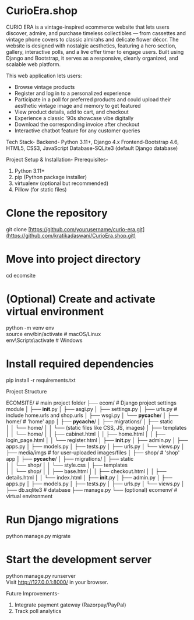 # CurioEra.shop
CURIO ERA is a vintage-inspired ecommerce website that lets users discover, admire, and purchase timeless collectibles — from cassettes and vintage phone covers to classic almirahs and delicate flower décor. The website is designed with nostalgic aesthetics, featuring a hero section, gallery, interactive polls, and a live offer timer to engage users. Built using Django and Bootstrap, it serves as a responsive, cleanly organized, and scalable web platform.

This web application lets users:
- Browse vintage products
- Register and log in to a personalized experience
- Participate in a poll for preferred products and could upload their aesthetic vintage image and memory to get featured
- View product details, add to cart, and checkout
- Experience a classic '90s showcase vibe digitally
- Download the corresponding invoice after checkout
- Interactive chatbot feature for any customer queries
  
Tech Stack-
Backend- Python 3.11+, Django 4.x
Frontend-Bootstrap 4.6, HTML5, CSS3, JavaScript
Database-SQLite3 (default Django database)

Project Setup & Installation-
    Prerequisites-
   1. Python 3.11+
   2. pip (Python package installer)
   3. virtualenv (optional but recommended)
   4. Pillow (for static files)

  # Clone the repository  
  git clone [https://github.com/yourusername/curio-era.git](https://github.com/kratikadaswani/CurioEra.shop.git)
  
  # Move into project directory  
  cd ecomsite
  
  # (Optional) Create and activate virtual environment  
  python -m venv env  
  source env/bin/activate  # macOS/Linux  
  env\Scripts\activate     # Windows  
  
  # Install required dependencies  
  pip install -r requirements.txt  

Project Structure 

ECOMSITE/                          # main project folder
├── ecom/                       # Django project settings module
│   ├── __init__.py
│   ├── asgi.py
│   ├── settings.py
│   ├── urls.py                 # include home.urls and shop.urls
│   ├── wsgi.py
│   └── __pycache__/
│
├── home/                       # 'home' app
│   ├── __pycache__/
│   ├── migrations/
│   ├── static\
│   │   └── home/
│   │       └── (static files like CSS, JS, images)
│   ├── templates\
│   │   └── home/
│   │       ├── cabinet.html
│   │       ├── home.html
│   │       ├── login_page.html
│   │       └── register.html
│   ├── __init__.py
│   ├── admin.py
│   ├── apps.py
│   ├── models.py
│   ├── tests.py
│   ├── urls.py
│   └── views.py
│
├── media/imgs                     # for user-uploaded images/files
│
├── shop/                       # 'shop' app
│   ├── __pycache__/
│   ├── migrations/
│   ├── static\
│   │   └── shop/
│   │       └── style.css
│   ├── templates\
│   │   └── shop/
│   │       ├── base.html
│   │       ├── checkout.html
│   │       ├── details.html
│   │       └── index.html
│   ├── __init__.py
│   ├── admin.py
│   ├── apps.py
│   ├── models.py
│   ├── tests.py
│   ├── urls.py
│   └── views.py
│
├── db.sqlite3                  # database
├── manage.py
└── (optional) ecomenv/         # virtual environment 

# Run Django migrations  
python manage.py migrate  

# Start the development server  
python manage.py runserver  
Visit http://127.0.0.1:8000/ in your browser.

Future Improvements-
1. Integrate payment gateway (Razorpay/PayPal)
2. Track poll analytics
